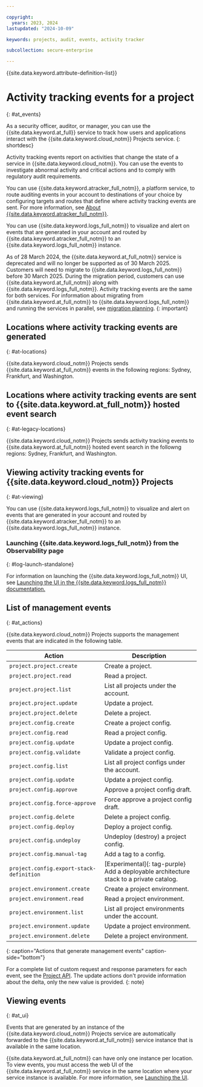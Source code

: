 ```yaml
---

copyright:
  years: 2023, 2024
lastupdated: "2024-10-09"

keywords: projects, audit, events, activity tracker

subcollection: secure-enterprise

---
```


{{site.data.keyword.attribute-definition-list}}

# Activity tracking events for a project
{: #at_events}

As a security officer, auditor, or manager, you can use the {{site.data.keyword.at_full}} service to track how users and applications interact with the {{site.data.keyword.cloud_notm}} Projects service.
{: shortdesc}

Activity tracking events report on activities that change the state of a service in {{site.data.keyword.cloud_notm}}. You can use the events to investigate abnormal activity and critical actions and to comply with regulatory audit requirements.

You can use {{site.data.keyword.atracker_full_notm}}, a platform service, to route auditing events in your account to destinations of your choice by configuring targets and routes that define where activity tracking events are sent. For more information, see [About {{site.data.keyword.atracker_full_notm}}](/docs/atracker?topic=atracker-about).

You can use {{site.data.keyword.logs_full_notm}} to visualize and alert on events that are generated in your account and routed by {{site.data.keyword.atracker_full_notm}} to an {{site.data.keyword.logs_full_notm}} instance.

As of 28 March 2024, the {{site.data.keyword.at_full_notm}} service is deprecated and will no longer be supported as of 30 March 2025. Customers will need to migrate to {{site.data.keyword.logs_full_notm}} before 30 March 2025. During the migration period, customers can use {{site.data.keyword.at_full_notm}} along with {{site.data.keyword.logs_full_notm}}. Activity tracking events are the same for both services. For information about migrating from {{site.data.keyword.at_full_notm}} to {{site.data.keyword.logs_full_notm}} and running the services in parallel, see [migration planning](/docs/cloud-logs?topic=cloud-logs-migration-intro).
{: important}

## Locations where activity tracking events are generated
{: #at-locations}

{{site.data.keyword.cloud_notm}} Projects sends {{site.data.keyword.at_full_notm}} events in the following regions: Sydney, Frankfurt, and Washington. 

## Locations where activity tracking events are sent to {{site.data.keyword.at_full_notm}} hosted event search
{: #at-legacy-locations}



{{site.data.keyword.cloud_notm}} Projects sends activity tracking events to {{site.data.keyword.at_full_notm}} hosted event search in the followng regions: Sydney, Frankfurt, and Washington. 



## Viewing activity tracking events for {{site.data.keyword.cloud_notm}} Projects
{: #at-viewing}

You can use {{site.data.keyword.logs_full_notm}} to visualize and alert on events that are generated in your account and routed by {{site.data.keyword.atracker_full_notm}} to an {{site.data.keyword.logs_full_notm}} instance.

### Launching {{site.data.keyword.logs_full_notm}} from the Observability page
{: #log-launch-standalone}

For information on launching the {{site.data.keyword.logs_full_notm}} UI, see [Launching the UI in the {{site.data.keyword.logs_full_notm}} documentation.](/docs/cloud-logs?topic=cloud-logs-instance-launch)

## List of management events
{: #at_actions}

{{site.data.keyword.cloud_notm}} Projects supports the management events that are indicated in the following table. 

| Action             | Description      |
|--------------------|------------------|
| `project.project.create` | Create a project.     |
| `project.project.read` | Read a project.     |
| `project.project.list` | List all projects under the account.     |
| `project.project.update` | Update a project.     |
| `project.project.delete` | Delete a project.     |
| `project.config.create` | Create a project config.     |
| `project.config.read` | Read a project config.     |
| `project.config.update` | Update a project config.     |
| `project.config.validate` | Validate a project config.     |
| `project.config.list` | List all project configs under the account.     |
| `project.config.update` | Update a project config.     |
| `project.config.approve` | Approve a project config draft.     |
| `project.config.force-approve` | Force approve a project config draft.     |
| `project.config.delete` | Delete a project config.     |
| `project.config.deploy` | Deploy a project config.     |
| `project.config.undeploy` | Undeploy (destroy) a project config.     |
| `project.config.manual-tag` | Add a tag to a config.     |
| `project.config.export-stack-definition` | [Experimental]{: tag-purple} Add a deployable architecture stack to a private catalog.     |
| `project.environment.create` | Create a project environment.     |
| `project.environment.read` | Read a project environment.     |
| `project.environment.list` | List all project environments under the account.     |
| `project.environment.update` | Update a project environment.     |
| `project.environment.delete` | Delete a project environment.     |
{: caption="Actions that generate management events" caption-side="bottom"}

For a complete list of custom request and response parameters for each event, see the [Project API](https://{DomainName}/apidocs/projects). The update actions don't provide information about the delta, only the new value is provided.
{: note}

## Viewing events
{: #at_ui}

Events that are generated by an instance of the {{site.data.keyword.cloud_notm}} Projects service are automatically forwarded to the {{site.data.keyword.at_full_notm}} service instance that is available in the same location.

{{site.data.keyword.at_full_notm}} can have only one instance per location. To view events, you must access the web UI of the {{site.data.keyword.at_full_notm}} service in the same location where your service instance is available. For more information, see [Launching the UI](/docs/activity-tracker?topic=activity-tracker-launch).
